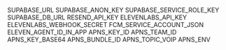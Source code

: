 SUPABASE_URL
SUPABASE_ANON_KEY
SUPABASE_SERVICE_ROLE_KEY
SUPABASE_DB_URL
RESEND_API_KEY
ELEVENLABS_API_KEY
ELEVENLABS_WEBHOOK_SECRET
FCM_SERVICE_ACCOUNT_JSON
ELEVEN_AGENT_ID_IN_APP
APNS_KEY_ID
APNS_TEAM_ID
APNS_KEY_BASE64
APNS_BUNDLE_ID
APNS_TOPIC_VOIP
APNS_ENV